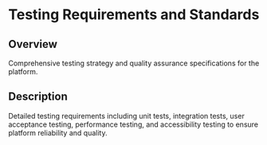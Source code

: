 # Testing Requirements and Standards

## Overview
Comprehensive testing strategy and quality assurance specifications for the platform.

## Description
Detailed testing requirements including unit tests, integration tests, user acceptance testing, performance testing, and accessibility testing to ensure platform reliability and quality.
